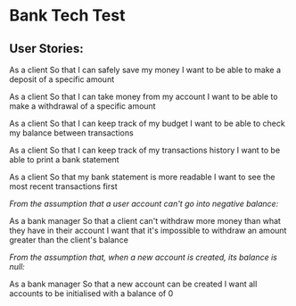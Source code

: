 # Bank Tech Test


## User Stories:

As a client
So that I can safely save my money
I want to be able to make a deposit of a specific amount

As a client
So that I can take money from my account
I want to be able to make a withdrawal of a specific amount

As a client
So that I can keep track of my budget
I want to be able to check my balance between transactions

As a client
So that I can keep track of my transactions history
I want to be able to print a bank statement

As a client
So that my bank statement is more readable
I want to see the most recent transactions first

*From the assumption that a user account can't go into negative balance:*

As a bank manager
So that a client can't withdraw more money than what they have in their account
I want that it's impossible to withdraw an amount greater than the client's balance

*From the assumption that, when a new account is created, its balance is null:*

As a bank manager
So that a new account can be created
I want all accounts to be initialised with a balance of 0  
